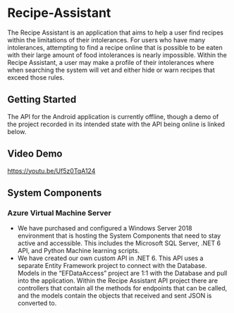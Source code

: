 # Recipe-Assistant
The Recipe Assistant is an application that aims to help a user find recipes within the limitations of their intolerances. For users who have many intolerances, attempting to find a recipe online that is possible to be eaten with their large amount of food intolerances is nearly impossible. Within the Recipe Assistant, a user may make a profile of their intolerances where when searching the system will vet and either hide or warn recipes that exceed those rules.
## Getting Started
The API for the Android application is currently offline, though a demo of the project recorded in its intended state with the API being online is linked below.
## Video Demo
https://youtu.be/Uf5z0TqA124
## System Components
### Azure Virtual Machine Server
- We have purchased and configured a Windows Server 2018 environment that is hosting the System Components that need to stay active and accessible. This includes the Microsoft SQL Server, .NET 6 API, and Python Machine learning scripts.
- We have created our own custom API in .NET 6. This API uses a separate Entity Framework project to connect with the Database. Models in the “EFDataAccess” project are 1:1 with the Database and pull into the application. Within the Recipe Assistant API project there are controllers that contain all the methods for endpoints that can be called, and the models contain the objects that received and sent JSON is converted to.
